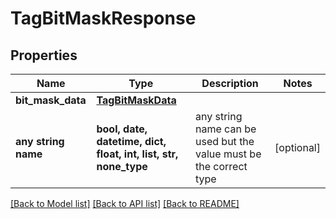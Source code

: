 # TagBitMaskResponse


## Properties
Name | Type | Description | Notes
------------ | ------------- | ------------- | -------------
**bit_mask_data** | [**TagBitMaskData**](TagBitMaskData.md) |  | 
**any string name** | **bool, date, datetime, dict, float, int, list, str, none_type** | any string name can be used but the value must be the correct type | [optional]

[[Back to Model list]](../README.md#documentation-for-models) [[Back to API list]](../README.md#documentation-for-api-endpoints) [[Back to README]](../README.md)


